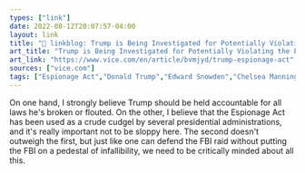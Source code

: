 ```yaml
---
types: ["link"]
date: 2022-08-12T20:07:57-04:00
layout: link
title: "🔗 linkblog: Trump is Being Investigated for Potentially Violating the Espionage Act'"
art_title: "Trump is Being Investigated for Potentially Violating the Espionage Act"
art_link: "https://www.vice.com/en/article/bvmjyd/trump-espionage-act"
sources: ["vice.com"]
tags: ["Espionage Act","Donald Trump","Edward Snowden","Chelsea Manning"]
---
```

On one hand, I strongly believe Trump should be held accountable for all laws he's broken or flouted. On the other, I believe that the Espionage Act has been used as a crude cudgel by several presidential administrations, and it's really important not to be sloppy here. The second doesn't outweigh the first, but just like one can defend the FBI raid without putting the FBI on a pedestal of infallibility, we need to be critically minded about all this.
 
